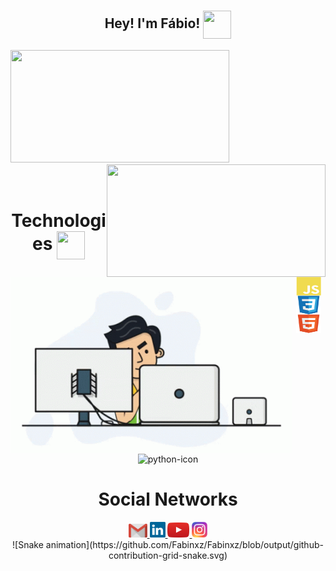 # <h2 align="center">Hey! I'm Fábio! <img src="https://media.giphy.com/media/iigp4VDyf5dCLRlGkm/giphy.gif" width="45px" height="45px" align="center"></h2>

<div>
  <img width="350em" height="180em" src="https://github-readme-stats.vercel.app/api?username=Fabinxz&show_icons=true&theme=great-gatsby&include_all_commits=true&count_private=true"/>
  <img align="right" width="350em" height="180em" src="https://github-readme-stats.vercel.app/api/top-langs/?username=Fabinxz&layout=compact&langs_count=16&theme=great-gatsby"/>
</div>
<br>

<div align="center"> 
  <div style="display: inline_block"><br>
    <img align="left" height-"285" width="450" alt="gif" src="programmer.gif">
    <h1 align="ceenter">Technologies <img src="https://media.giphy.com/media/l0LpKuTWbq8osPTT11/giphy.gif" width="45px" height="45px" align="center"></h1>
    <img align="center" height="30" width="40" alt="js-icon"  src="https://raw.githubusercontent.com/devicons/devicon/master/icons/javascript/javascript-plain.svg">
    <img align="center" height="30" width="40" alt="css-icon" src="https://raw.githubusercontent.com/devicons/devicon/master/icons/css3/css3-original.svg">
    <img align="center" height="30" width="40" alt="html-icon" src="https://raw.githubusercontent.com/devicons/devicon/master/icons/html5/html5-original.svg">
    <img align="center" height="35" width="40" alt="python-icon" src="https://img.icons8.com/color/512/python.png">
   </div>
    
  <h1 align="center">Social Networks</h1>
    <a href = "mailto: fabinxhard@gmail.com">
      <img width="30" src="gmail.svg">
    </a>
    <a href = "#">
      <img width="25" src="linkedin.svg">
    </a>
    <a href = "https://www.youtube.com/channel/UCjHDmK_R37XvpsV8zBbxzlA">
      <img width="35" src="youtube.svg">
    </a>
    <a href = "https://www.instagram.com/fabinxzz/">
      <img width="25" src="instagram.png">
    </a>
</div>

<div align="center"> 
 ![Snake animation](https://github.com/Fabinxz/Fabinxz/blob/output/github-contribution-grid-snake.svg)
</div>
